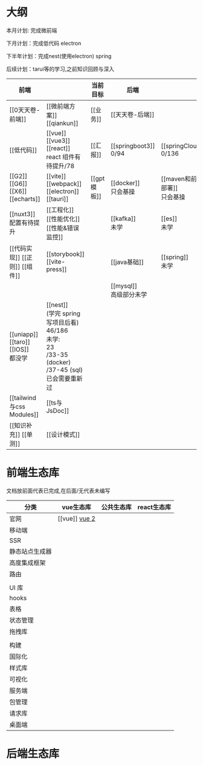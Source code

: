 # 大纲

本月计划: 完成微前端

下月计划：完成低代码 electron

下半年计划：完成nest(使用electron) spring

后续计划：tarui等的学习,之前知识回顾与深入





| 前端                                   |                                                                                                   | 当前目标      | 后端                        |                             |
| ------------------------------------ | ------------------------------------------------------------------------------------------------- | --------- | ------------------------- | --------------------------- |
| [[0天天卷-前端]]                          | [[微前端方案]] [[qiankun]]                                                                             | [[业务]]    | [[天天卷-后端]]                |                             |
| [[低代码]]                              | [[vue]] [[vue3]] [[react]] <br/>react 组件有待提升/78                                                   | [[汇报]]    | [[springboot3]] <br/>0/94 | [[springClound]] <br/>0/136 |
| [[G2]] [[G6]] [[X6]] [[echarts]]     | [[vite]] [[webpack]] [[electron]] [[tauri]]                                                       | [[gpt模板]] | [[docker]] <br/>只会基操      | [[maven和前端部署]] <br/>只会基操    |
| [[nuxt3]] <br>配置有待提升                 | [[工程化]] [[性能优化]] [[性能&错误监控]]                                                                      |           | [[kafka]] <br/>未学         | [[es]] <br/>未学              |
| [[代码实现]] [[正则]] [[组件]]<br>           | [[storybook]] [[vite-press]]                                                                      |           | [[java基础]]                | [[spring]]<br/>未学           |
|                                      |                                                                                                   |           | [[mysql]] <br/>高级部分未学     |                             |
| [[uniapp]] [[taro]] [[IOS]] <br/>都没学 | [[nest]] <br/>(学完 spring 写项目后看)<br>46/186<br>未学:<br>23<br>/33-35 (docker)<br>/37-45 (sql) 已会需要重新过 |           |                           |                             |
| [[tailwind与css Modules]]             | [[ts与JsDoc]]                                                                                      |           |                           |                             |
| [[知识补充]] [[单测]]                      | [[设计模式]]                                                                                          |           |                           |                             |





# 前端生态库

文档放前面代表已完成,在后面/无代表未编写

| 分类      | vue生态库                                    | 公共生态库 | react生态库 |
| ------- | ----------------------------------------- | ----- | -------- |
| 官网      | [[vue]] [vue 2](https://v2.cn.vuejs.org/) |       |          |
| 移动端     |                                           |       |          |
| SSR     |                                           |       |          |
| 静态站点生成器 |                                           |       |          |
| 高度集成框架  |                                           |       |          |
| 路由      |                                           |       |          |
|         |                                           |       |          |
| UI 库    |                                           |       |          |
| hooks   |                                           |       |          |
| 表格      |                                           |       |          |
| 状态管理    |                                           |       |          |
| 拖拽库     |                                           |       |          |
|         |                                           |       |          |
| 构建      |                                           |       |          |
| 国际化     |                                           |       |          |
| 样式库     |                                           |       |          |
| 可视化     |                                           |       |          |
| 服务端     |                                           |       |          |
| 包管理     |                                           |       |          |
| 请求库     |                                           |       |          |
| 桌面端     |                                           |       |          |


# 后端生态库